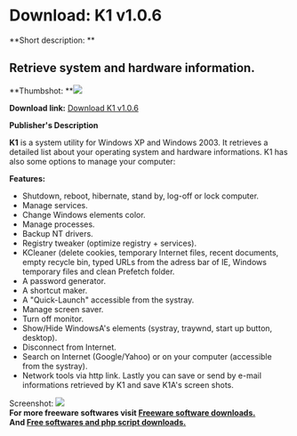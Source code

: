 # Download: K1 v1.0.6

**Short description: **

## Retrieve system and hardware information.

  
**Thumbshot: **![](http://www.freewarefiles.com/screenshot/K1_106_md.gif)   
  
**Download link:** [Download K1 v1.0.6](http://freesoftwares.boysofts.com/K-V_program_19008.html)  
  

**Publisher's Description**  
  

**K1** is a system utility for Windows XP and Windows 2003. It retrieves a detailed list about your operating system and hardware informations. K1 has also some options to manage your computer: 

**Features:**

  * Shutdown, reboot, hibernate, stand by, log-off or lock computer. 
  * Manage services. 
  * Change Windows elements color. 
  * Manage processes. 
  * Backup NT drivers. 
  * Registry tweaker (optimize registry + services). 
  * KCleaner (delete cookies, temporary Internet files, recent documents, empty recycle bin, typed URLs from the adress bar of IE, Windows temporary files and clean Prefetch folder. 
  * A password generator. 
  * A shortcut maker. 
  * A "Quick-Launch" accessible from the systray. 
  * Manage screen saver. 
  * Turn off monitor. 
  * Show/Hide WindowsA's elements (systray, traywnd, start up button, desktop). 
  * Disconnect from Internet. 
  * Search on Internet (Google/Yahoo) or on your computer (accessible from the systray). 
  * Network tools via http link. 
Lastly you can save or send by e-mail informations retrieved by K1 and save
K1A's screen shots.

  
  
Screenshot: ![](http://www.freewarefiles.com/screenshot/K1_106.gif)  
**For more freeware softwares visit [Freeware software downloads.](http://freesoftwares.boysofts.com/)**   
**And [Free softwares and php script downloads.](http://www.boysofts.com/)**

